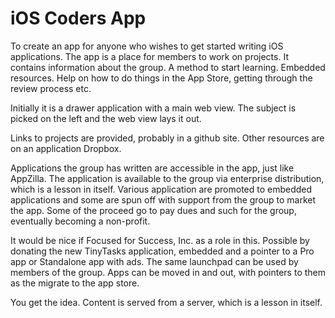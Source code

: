 # iOS Coders App
To create an app for anyone who wishes to get started writing iOS applications. The app is a place for members to work on projects. It contains information about the group. A method to start learning. Embedded resources. Help on how to do things in the App Store, getting through the review process etc.

Initially it is a drawer application with a main web view. The subject is picked on the left and the web view lays it out.

Links to projects are provided, probably in a github site. Other resources are on an application Dropbox. 

Applications the group has written are accessible in the app, just like AppZilla. The application is available to the group via enterprise distribution, which is a lesson in itself. Various application are promoted to embedded applications and some are spun off with support from the group to market the app. Some of the proceed go to pay dues and such for the group, eventually becoming a non-profit.

It would be nice if Focused for Success, Inc. as a role in this. Possible by donating the new TinyTasks application, embedded and a pointer to a Pro app or Standalone app with ads. The same launchpad can be used by members of the group. Apps can be moved in and out, with pointers to them as the migrate to the app store.

You get the idea. Content is served from a server, which is a lesson in itself.
